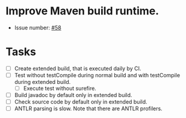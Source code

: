 # Improve Maven build runtime.
* Issue number: [\#58](https://codeberg.org/splitcells-net/net.splitcells.network.community/issues/58)
# Tasks
* [ ] Create extended build, that is executed daily by CI.
* [ ] Test without testCompile during normal build and with testCompile during extended build.
    * [ ] Execute test without surefire.
* [ ] Build javadoc by default only in extended build.
* [ ] Check source code by default only in extended build.
* [ ] ANTLR parsing is slow. Note that there are ANTLR profilers.